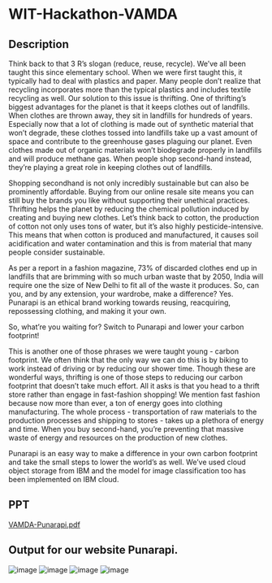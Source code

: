 # WIT-Hackathon-VAMDA
## Description
Think back to that 3 R’s slogan (reduce, reuse, recycle). We’ve all been taught this since elementary school. When we were first taught this, it typically had to deal with plastics and paper. Many people don’t realize that recycling incorporates more than the typical plastics and includes textile recycling as well. Our solution to this issue is thrifting. One of thrifting’s biggest advantages for the planet is that it keeps clothes out of landfills. When clothes are thrown away, they sit in landfills for hundreds of years. Especially now that a lot of clothing is made out of synthetic material that won’t degrade, these clothes tossed into landfills take up a vast amount of space and contribute to the greenhouse gases plaguing our planet. Even clothes made out of organic materials won’t biodegrade properly in landfills and will produce methane gas. When people shop second-hand instead, they’re playing a great role in keeping clothes out of landfills. 

Shopping secondhand is not only incredibly sustainable but can also be prominently affordable. Buying from our online resale site means you can still buy the brands you like without supporting their unethical practices. Thrifting helps the planet by reducing the chemical pollution induced by creating and buying new clothes. Let’s think back to cotton, the production of cotton not only uses tons of water, but it’s also highly pesticide-intensive. This means that when cotton is produced and manufactured, it causes soil acidification and water contamination and this is from material that many people consider sustainable. 

As per a report in a fashion magazine, 73% of discarded clothes end up in landfills that are brimming with so much urban waste that by 2050, India will require one the size of New Delhi to fit all of the waste it produces. So, can you, and by any extension, your wardrobe, make a difference? Yes. Punarapi is an ethical brand working towards reusing, reacquiring, repossessing clothing, and making it your own.

So, what’re you waiting for? Switch to Punarapi and lower your carbon footprint!  

This is another one of those phrases we were taught young - carbon footprint. We often think that the only way we can do this is by biking to work instead of driving or by reducing our shower time. Though these are wonderful ways, thrifting is one of those steps to reducing our carbon footprint that doesn’t take much effort. All it asks is that you head to a thrift store rather than engage in fast-fashion shopping! We mention fast fashion because now more than ever, a ton of energy goes into clothing manufacturing. The whole process - transportation of raw materials to the production processes and shipping to stores - takes up a plethora of energy and time. When you buy second-hand, you’re preventing that massive waste of energy and resources on the production of new clothes. 

Punarapi is an easy way to make a difference in your own carbon footprint and take the small steps to lower the world’s as well. We’ve used cloud object storage from IBM and the model for image classification too has been implemented on IBM cloud.

## PPT
[VAMDA-Punarapi.pdf](https://github.com/ArpithaV29/wit-hackathon-VAMDA/files/6677913/VAMDA-Punarapi.pdf)

## Output for our website Punarapi.
![image](https://user-images.githubusercontent.com/71244228/122582497-dba97900-d075-11eb-9b6a-9add1cfd9369.png)
![image](https://user-images.githubusercontent.com/71244228/122582434-cb919980-d075-11eb-9ad3-f9270aa6ac9d.png)
![image](https://user-images.githubusercontent.com/71244228/122582464-d2b8a780-d075-11eb-9531-b398fa559362.png)
![image](https://user-images.githubusercontent.com/71244228/122582480-d77d5b80-d075-11eb-9349-ce45550bd401.png)

